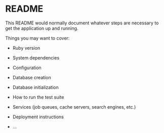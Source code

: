 # README

This README would normally document whatever steps are necessary to get the
application up and running.

Things you may want to cover:

* Ruby version

* System dependencies

* Configuration

* Database creation

* Database initialization

* How to run the test suite

* Services (job queues, cache servers, search engines, etc.)

* Deployment instructions

* ...






<!-- <h2>Sign up</h2>

<%= form_for(@user,#url: registration_path(@user)) do |f| %>
  <%= devise_error_messages! %>


  <div class="field">
  <%= f.label #:Firstname %><br />
  <%= f.text_field #:first_name %>
  </div>
  <div class="field">
  <%= f.label #:last_name %><br />
  <%= f.text_field #:last_name %>
  </div>
  <div class="field">
  <%= f.label #:DOB %><br />
  <%= f.date_field #:date %>
  </div>
  <div class="field">
    <%= f.label #:email %><br />
    <%= f.email_field # :email, autofocus: true %>
  </div>

  <div class="field">
    <%= f.label # :password %>
    <% #if @minimum_password_length %>
    <em>(<%= @minimum_password_length %> characters minimum)</em>
    <% #end %><br />
    <%= f.password_field #:password, autocomplete: "off" %>
  </div>

  <div class="field">
    <%= f.label #:password_confirmation %><br />
    <%= f.password_field# :password_confirmation, autocomplete: "off" %>
  </div>

  <div class="actions">
    <%= f.submit# "Sign up" %>
  </div>
<% #end %>


 <%=  #render "users/shared/links" %>
 -->











